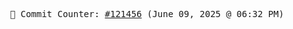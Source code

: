<p align="center">
    <samp>
        📮 Commit Counter: <a href="https://github.com/Javascript-void0/Javascript-void0/commits/main">#121456</a> (June 09, 2025 @ 06:32 PM)
    </samp>
</p>